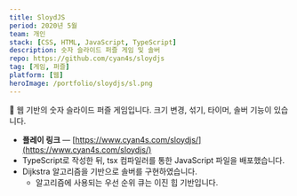 ```yaml
---
title: SloydJS
period: 2020년 5월
team: 개인
stack: [CSS, HTML, JavaScript, TypeScript]
description: 숫자 슬라이드 퍼즐 게임 및 솔버
repo: https://github.com/cyan4s/sloydjs
tag: [게임, 퍼즐]
platform: [웹]
heroImage: /portfolio/sloydjs/sl.png
---
```


🧩 웹 기반의 숫자 슬라이드 퍼즐 게임입니다. 크기 변경, 섞기, 타이머, 솔버 기능이 있습니다.

- **플레이 링크** — [https://www.cyan4s.com/sloydjs/](https://www.cyan4s.com/sloydjs/)
- TypeScript로 작성한 뒤, tsx 컴파일러를 통한 JavaScript 파일을 배포했습니다.
- Dijkstra 알고리즘을 기반으로 솔버를 구현하였습니다.
  - 알고리즘에 사용되는 우선 순위 큐는 이진 힙 기반입니다.
